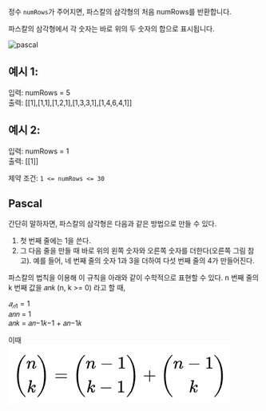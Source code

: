정수 `numRows`가 주어지면, 파스칼의 삼각형의 처음 numRows를 반환합니다.

파스칼의 삼각형에서 각 숫자는 바로 위의 두 숫자의 합으로 표시됩니다.

![pascal](https://upload.wikimedia.org/wikipedia/commons/0/0d/PascalTriangleAnimated2.gif)
## 예시 1:
입력: numRows = 5  
출력: [[1],[1,1],[1,2,1],[1,3,3,1],[1,4,6,4,1]]

## 예시 2:
입력: numRows = 1  
출력: [[1]]

제약 조건:
`1 <= numRows <= 30`



## Pascal

간단히 말하자면, 파스칼의 삼각형은 다음과 같은 방법으로 만들 수 있다.

1. 첫 번째 줄에는 1을 쓴다.
2. 그 다음 줄을 만들 때 바로 위의 왼쪽 숫자와 오른쪽 숫자를 더한다(오른쪽 그림 참고). 예를 들어, 네 번째 줄의 숫자 1과 3을 더하여 다섯 번째 줄의 4가 만들어진다.

파스칼의 법칙을 이용해 이 규칙을 아래와 같이 수학적으로 표현할 수 있다. n 번째 줄의 k 번째 값을 𝑎𝑛𝑘 (n, k >= 0) 라고 할 때,

$𝑎_{𝑛1} = 1$  
𝑎𝑛𝑛 = 1  
𝑎𝑛𝑘 = 𝑎𝑛−1𝑘−1 + 𝑎𝑛−1𝑘 


이때  
![pascal](pascal.png)
